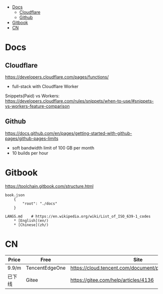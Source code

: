 <!-- TOC -->

- [Docs](#docs)
    - [Cloudflare](#cloudflare)
    - [Github](#github)
- [Gitbook](#gitbook)
- [CN](#cn)

<!-- /TOC -->

# Docs
## Cloudflare
https://developers.cloudflare.com/pages/functions/
- full-stack with Cloudflare Worker

Snippets(Paid) vs Workers: https://developers.cloudflare.com/rules/snippets/when-to-use/#snippets-vs-workers-feature-comparison

## Github
https://docs.github.com/en/pages/getting-started-with-github-pages/github-pages-limits
- soft bandwidth limit of 100 GB per month
- 10 builds per hour

# Gitbook
https://toolchain.gitbook.com/structure.html

    book.json
        {
            "root": "./docs"
        }

    LANGS.md    # https://en.wikipedia.org/wiki/List_of_ISO_639-1_codes
        * [English](en/)
        * [Chinese](zh/)

# CN
Price | Free | Site
---| --- | ---
9.9/m | TencentEdgeOne | https://cloud.tencent.com/document/product/1552/94165
已下线 | Gitee | https://gitee.com/help/articles/4136
